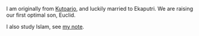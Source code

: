 I am originally from [Kutoarjo](https://geographic.org/geographic_names/name.php?uni=-3713855&fid=2393&c=indonesia),
and luckily married to Ekaputri.
We are raising our first optimal son, Euclid.

I also study Islam, see [my note](https://github.com/tttor/islam).
